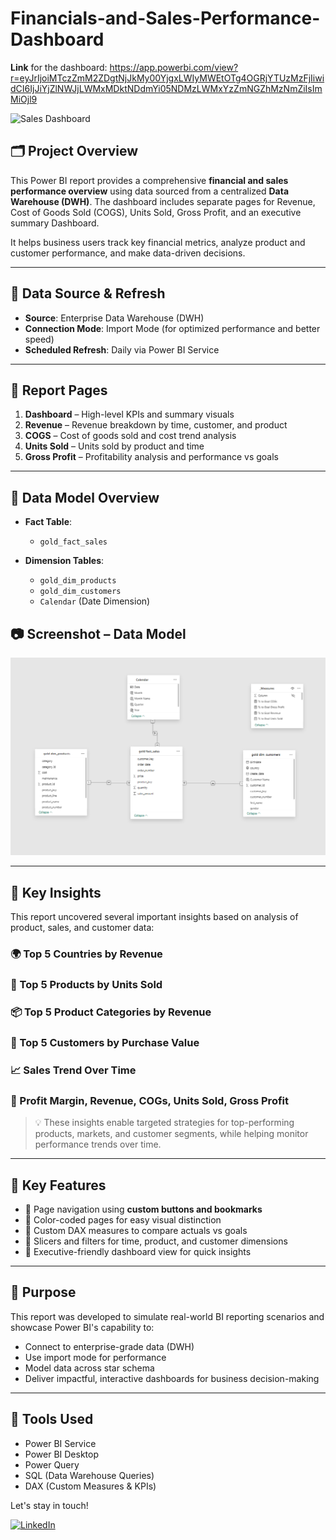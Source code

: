# Financials-and-Sales-Performance-Dashboard

**Link** for the dashboard: https://app.powerbi.com/view?r=eyJrIjoiMTczZmM2ZDgtNjJkMy00YjgxLWIyMWEtOTg4OGRjYTUzMzFjIiwidCI6IjJiYjZlNWJjLWMxMDktNDdmYi05NDMzLWMxYzZmNGZhMzNmZiIsImMiOjl9

![Sales Dashboard](https://github.com/Peter-Sobhy1/Sales-Performance-Dashboard/blob/main/Assets/Dashboard.png?raw=true)

## 🗂️ Project Overview
This Power BI report provides a comprehensive **financial and sales performance overview** using data sourced from a centralized **Data Warehouse (DWH)**. The dashboard includes separate pages for Revenue, Cost of Goods Sold (COGS), Units Sold, Gross Profit, and an executive summary Dashboard.

It helps business users track key financial metrics, analyze product and customer performance, and make data-driven decisions.

---

## 🔌 Data Source & Refresh
- **Source**: Enterprise Data Warehouse (DWH)
- **Connection Mode**: Import Mode (for optimized performance and better speed)
- **Scheduled Refresh**: Daily via Power BI Service

---

## 📁 Report Pages
1. **Dashboard** – High-level KPIs and summary visuals
2. **Revenue** – Revenue breakdown by time, customer, and product
3. **COGS** – Cost of goods sold and cost trend analysis
4. **Units Sold** – Units sold by product and time
5. **Gross Profit** – Profitability analysis and performance vs goals

---

## 🧱 Data Model Overview

- **Fact Table**:  
  - `gold_fact_sales`

- **Dimension Tables**:  
  - `gold_dim_products`  
  - `gold_dim_customers`  
  - `Calendar` (Date Dimension)

## 📷 Screenshot – Data Model
![Data Model!](https://github.com/Peter-Sobhy1/Financial-Performance-Dashboard/blob/main/Assets/Data%20Model.png?raw=true)

---

## 📌 Key Insights

This report uncovered several important insights based on analysis of product, sales, and customer data:

### 🌍 Top 5 Countries by Revenue

### 🛒 Top 5 Products by Units Sold

### 📦 Top 5 Product Categories by Revenue

### 👤 Top 5 Customers by Purchase Value

### 📈 Sales Trend Over Time

### 🔢 Profit Margin, Revenue, COGs, Units Sold, Gross Profit



> 💡 These insights enable targeted strategies for top-performing products, markets, and customer segments, while helping monitor performance trends over time.

---

## 🎯 Key Features
- 📌 Page navigation using **custom buttons and bookmarks**
- 🎨 Color-coded pages for easy visual distinction
- 🧮 Custom DAX measures to compare actuals vs goals
- 📅 Slicers and filters for time, product, and customer dimensions
- 💼 Executive-friendly dashboard view for quick insights

---

## 🧠 Purpose
This report was developed to simulate real-world BI reporting scenarios and showcase Power BI's capability to:
- Connect to enterprise-grade data (DWH)
- Use import mode for performance
- Model data across star schema
- Deliver impactful, interactive dashboards for business decision-making

---

## 📎 Tools Used
- Power BI Service
- Power BI Desktop
- Power Query
- SQL (Data Warehouse Queries)
- DAX (Custom Measures & KPIs)


Let's stay in touch!

[![LinkedIn](https://img.shields.io/badge/LinkedIn-0077B5?style=for-the-badge&logo=linkedin&logoColor=white)](https://www.linkedin.com/in/peter-sobhy/)
